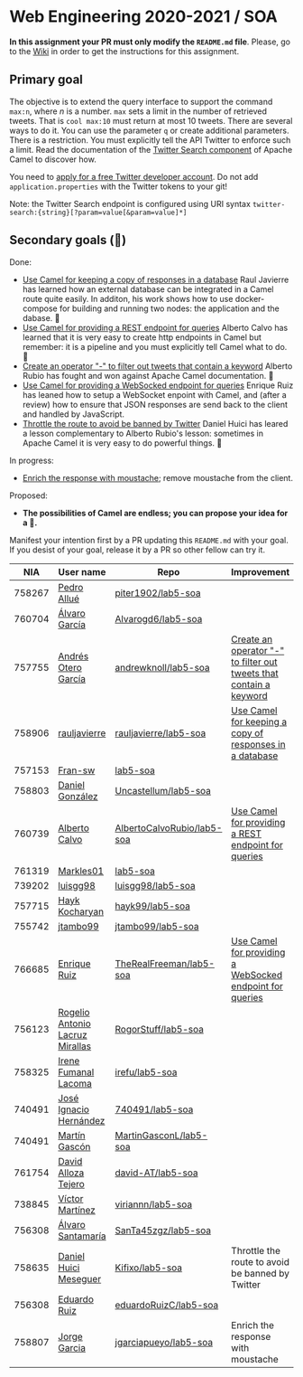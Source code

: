 # Web Engineering 2020-2021 / SOA
**In this assignment your PR must only modify the `README.md` file**.
Please, go to the [Wiki](https://github.com/UNIZAR-30246-WebEngineering/lab5-soa/wiki) in order to get the instructions for this assignment.

## Primary goal

The objective is to extend the query interface to support the command `max:n`, where _n_ is a number. 
`max` sets a limit in the number of retrieved tweets.
That is `cool max:10` must return at most 10 tweets. 
There are several ways to do it. 
You can use the parameter `q` or create additional parameters. 
There is a restriction. 
You must explicitly tell the API Twitter to enforce such a limit. 
Read the documentation of the [Twitter Search component](https://camel.apache.org/components/latest/twitter-search-component.html) of Apache Camel to discover how.

You need to [apply for a free Twitter developer account](https://developer.twitter.com/en/apply-for-access).
Do not add `application.properties` with the Twitter tokens to your git!

Note: the Twitter Search endpoint is configured using URI syntax `twitter-search:{string}[?param=value[&param=value]*]`

## Secondary goals (:gift:)

Done:

- [Use Camel for keeping a copy of responses in a database](https://github.com/rauljavierre/lab5-soa/tree/test) Raul Javierre has learned how an external database can be integrated in a Camel route quite easily. In additon, his work shows how to use docker-compose for building and running two nodes: the application and the dabase. :gift:
- [Use Camel for providing a REST endpoint for queries](https://github.com/AlbertoCalvoRubio/lab5-soa/tree/gift) Alberto Calvo has learned that it is very easy to create http endpoints in Camel but remember: it is a pipeline and you must explicitly tell Camel what to do. :gift:
- [Create an operator "-" to filter out tweets that contain a keyword](https://github.com/andrewknoll/lab5-soa/tree/test) Alberto Rubio has fought and won against Apache Camel documentation. :gift:  
- [Use Camel for providing a WebSocked endpoint for queries](https://github.com/TheRealFreeman/lab5-soa/tree/gift) Enrique Ruiz has leaned how to setup a WebSocket enpoint with Camel, and (after a review) how to ensure that JSON responses are send back to the client and handled by JavaScript. 
- [Throttle the route to avoid be banned by Twitter](https://github.com/Kifixo/lab5-soa/tree/test) Daniel Huici has leared a lesson complementary to Alberto Rubio's lesson: sometimes in Apache Camel it is very easy to do powerful things. :gift:

In progress:

- [Enrich the response with moustache](https://camel.apache.org/components/latest/eips/content-enricher.html); remove moustache from the client.

Proposed:

- **The possibilities of Camel are endless; you can propose your idea for a :gift:.**

Manifest your intention first by a PR updating this `README.md` with your goal.
If you desist of your goal, release it by a PR so other fellow can try it. 

|NIA    | User name | Repo | Improvement | Score  |
|-------|-----------|------|-------------|--------|
| 758267 | [Pedro Allué](https://github.com/piter1902) |  [piter1902/lab5-soa](https://github.com/piter1902/lab5-soa/tree/test)    |             |        | 
| 760704 | [Álvaro García](https://github.com/Alvarogd6) | [Alvarogd6/lab5-soa](https://github.com/Alvarogd6/lab5-soa/tree/test) |    |    | 
| 757755 | [Andrés Otero García](https://github.com/andrewknoll) |  [andrewknoll/lab5-soa](https://github.com/andrewknoll/lab5-soa/tree/test)    |[Create an operator "-" to filter out tweets that contain a keyword](https://camel.apache.org/components/latest/eips/filter-eip.html)             | :gift: 
| 758906 | [rauljavierre](https://github.com/rauljavierre)|[rauljavierre/lab5-soa](https://github.com/rauljavierre/lab5-soa/tree/test)|[Use Camel for keeping a copy of responses in a database](https://camel.apache.org/components/latest/jdbc-component.html)|:gift:|
| 757153 | [Fran-sw](https://github.com/Fran-sw) |[lab5-soa](https://github.com/Fran-sw/lab5-soa/tree/test)     |        | 
| 758803 | [Daniel González](https://github.com/Uncastellum) | [Uncastellum/lab5-soa](https://github.com/Uncastellum/lab5-soa/tree/test) |    |    | 
| 760739 | [Alberto Calvo](https://github.com/AlbertoCalvoRubio) | [AlbertoCalvoRubio/lab5-soa](https://github.com/AlbertoCalvoRubio/lab5-soa/tree/test) |[Use Camel for providing a REST endpoint for queries](https://camel.apache.org/components/latest/rest-component.html)   |:gift:| 
| 761319 | [Markles01](https://github.com/Markles01) |[lab5-soa](https://github.com/Markles01/lab5-soa/tree/test)     |        | 
| 739202 | [luisgg98](https://github.com/luisgg98) |[luisgg98/lab5-soa](https://github.com/luisgg98/lab5-soa/tree/test)     |        | 
| 757715 | [Hayk Kocharyan](https://github.com/hayk99) |  [hayk99/lab5-soa](https://github.com/hayk99/lab5-soa/tree/test)    |             |        | 
| 755742 | [jtambo99](https://github.com/jtambo99) |[jtambo99/lab5-soa](https://github.com/jtambo99/lab5-soa/tree/test)     |        | 
| 766685 | [Enrique Ruiz](https://github.com/TheRealFreeman) | [TheRealFreeman/lab5-soa](https://github.com/TheRealFreeman/lab5-soa/tree/test) | [Use Camel for providing a WebSocked endpoint for queries](https://camel.apache.org/components/latest/websocket-jsr356-component.html)|:gift:| 
| 756123 | [Rogelio Antonio Lacruz Mirallas](https://github.com/RogorStuff) |  [RogorStuff/lab5-soa](https://github.com/RogorStuff/lab5-soa/tree/test)| ||
| 758325 | [Irene Fumanal Lacoma](https://github.com/irefu) |[irefu/lab5-soa](https://github.com/irefu/lab5-soa/tree/test)     |        | 
| 740491 | [José Ignacio Hernández](https://github.com/740491) |[740491/lab5-soa](https://github.com/740491/lab5-soa/tree/test)     |        |
| 740491 | [Martín Gascón](https://github.com/MartinGasconL) |[MartinGasconL/lab5-soa](https://github.com/MartinGasconL/lab5-soa/tree/test)     |        | 
| 761754 | [David Alloza Tejero](https://github.com/david-AT) |[david-AT/lab5-soa](https://github.com/david-AT/lab5-soa/tree/test)     |        | 
| 738845 | [Víctor Martínez](https://github.com/viriannn) |[viriannn/lab5-soa](https://github.com/viriannn/lab5-soa/tree/test)     |        | 
| 756308 | [Álvaro Santamaría](https://github.com/SanTa45zgz) |[SanTa45zgz/lab5-soa](https://github.com/SanTa45zgz/lab5-soa/tree/test)     |        | 
| 758635 | [Daniel Huici Meseguer](https://github.com/Kifixo) |[Kifixo/lab5-soa](https://github.com/Kifixo/lab5-soa/tree/test)     | Throttle the route to avoid be banned by Twitter  | :gift: | 
| 756308 | [Eduardo Ruiz](https://github.com/eduardoRuizC) |[eduardoRuizC/lab5-soa](https://github.com/eduardoRuizC/lab5-soa/tree/test)     |        | 
| 758807 | [Jorge Garcia](https://github.com/jgarciapueyo) |[jgarciapueyo/lab5-soa](https://github.com/jgarciapueyo/lab5-soa/tree/test) | Enrich the response with moustache | | 
